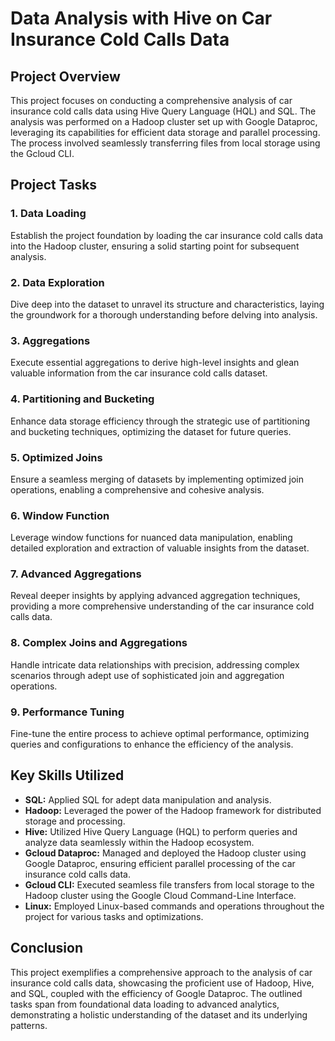 # Data Analysis with Hive on Car Insurance Cold Calls Data

## Project Overview

This project focuses on conducting a comprehensive analysis of car insurance cold calls data using Hive Query Language (HQL) and SQL. The analysis was performed on a Hadoop cluster set up with Google Dataproc, leveraging its capabilities for efficient data storage and parallel processing. The process involved seamlessly transferring files from local storage using the Gcloud CLI.

## Project Tasks

### 1. Data Loading
Establish the project foundation by loading the car insurance cold calls data into the Hadoop cluster, ensuring a solid starting point for subsequent analysis.

### 2. Data Exploration
Dive deep into the dataset to unravel its structure and characteristics, laying the groundwork for a thorough understanding before delving into analysis.

### 3. Aggregations
Execute essential aggregations to derive high-level insights and glean valuable information from the car insurance cold calls dataset.

### 4. Partitioning and Bucketing
Enhance data storage efficiency through the strategic use of partitioning and bucketing techniques, optimizing the dataset for future queries.

### 5. Optimized Joins
Ensure a seamless merging of datasets by implementing optimized join operations, enabling a comprehensive and cohesive analysis.

### 6. Window Function
Leverage window functions for nuanced data manipulation, enabling detailed exploration and extraction of valuable insights from the dataset.

### 7. Advanced Aggregations
Reveal deeper insights by applying advanced aggregation techniques, providing a more comprehensive understanding of the car insurance cold calls data.

### 8. Complex Joins and Aggregations
Handle intricate data relationships with precision, addressing complex scenarios through adept use of sophisticated join and aggregation operations.

### 9. Performance Tuning
Fine-tune the entire process to achieve optimal performance, optimizing queries and configurations to enhance the efficiency of the analysis.

## Key Skills Utilized

- **SQL:** Applied SQL for adept data manipulation and analysis.
- **Hadoop:** Leveraged the power of the Hadoop framework for distributed storage and processing.
- **Hive:** Utilized Hive Query Language (HQL) to perform queries and analyze data seamlessly within the Hadoop ecosystem.
- **Gcloud Dataproc:** Managed and deployed the Hadoop cluster using Google Dataproc, ensuring efficient parallel processing of the car insurance cold calls data.
- **Gcloud CLI:** Executed seamless file transfers from local storage to the Hadoop cluster using the Google Cloud Command-Line Interface.
- **Linux:** Employed Linux-based commands and operations throughout the project for various tasks and optimizations.

## Conclusion

This project exemplifies a comprehensive approach to the analysis of car insurance cold calls data, showcasing the proficient use of Hadoop, Hive, and SQL, coupled with the efficiency of Google Dataproc. The outlined tasks span from foundational data loading to advanced analytics, demonstrating a holistic understanding of the dataset and its underlying patterns.
